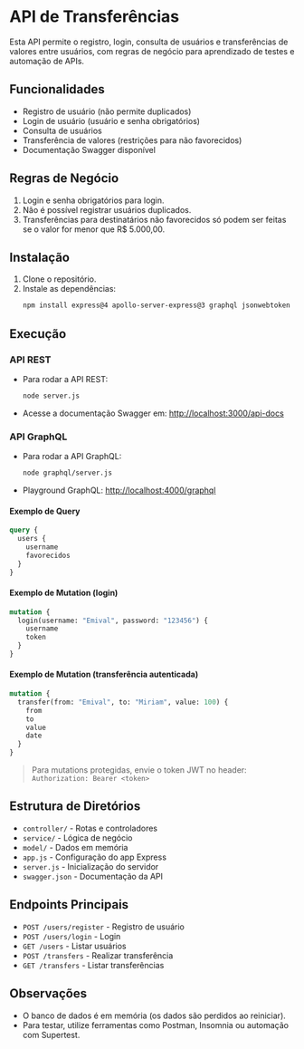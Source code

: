 # API de Transferências

Esta API permite o registro, login, consulta de usuários e transferências de valores entre usuários, com regras de negócio para aprendizado de testes e automação de APIs.

## Funcionalidades
- Registro de usuário (não permite duplicados)
- Login de usuário (usuário e senha obrigatórios)
- Consulta de usuários
- Transferência de valores (restrições para não favorecidos)
- Documentação Swagger disponível

## Regras de Negócio
1. Login e senha obrigatórios para login.
2. Não é possível registrar usuários duplicados.
3. Transferências para destinatários não favorecidos só podem ser feitas se o valor for menor que R$ 5.000,00.


## Instalação
1. Clone o repositório.
2. Instale as dependências:
   ```bash
   npm install express@4 apollo-server-express@3 graphql jsonwebtoken swagger-ui-express
   ```

## Execução

### API REST
- Para rodar a API REST:
  ```bash
  node server.js
  ```
- Acesse a documentação Swagger em: [http://localhost:3000/api-docs](http://localhost:3000/api-docs)

### API GraphQL
- Para rodar a API GraphQL:
  ```bash
  node graphql/server.js
  ```
- Playground GraphQL: [http://localhost:4000/graphql](http://localhost:4000/graphql)

#### Exemplo de Query
```graphql
query {
  users {
    username
    favorecidos
  }
}
```

#### Exemplo de Mutation (login)
```graphql
mutation {
  login(username: "Emival", password: "123456") {
    username
    token
  }
}
```

#### Exemplo de Mutation (transferência autenticada)
```graphql
mutation {
  transfer(from: "Emival", to: "Miriam", value: 100) {
    from
    to
    value
    date
  }
}
```
> Para mutations protegidas, envie o token JWT no header: `Authorization: Bearer <token>`

## Estrutura de Diretórios
- `controller/` - Rotas e controladores
- `service/` - Lógica de negócio
- `model/` - Dados em memória
- `app.js` - Configuração do app Express
- `server.js` - Inicialização do servidor
- `swagger.json` - Documentação da API

## Endpoints Principais
- `POST /users/register` - Registro de usuário
- `POST /users/login` - Login
- `GET /users` - Listar usuários
- `POST /transfers` - Realizar transferência
- `GET /transfers` - Listar transferências

## Observações
- O banco de dados é em memória (os dados são perdidos ao reiniciar).
- Para testar, utilize ferramentas como Postman, Insomnia ou automação com Supertest.

